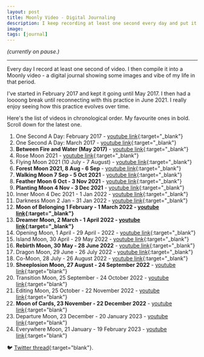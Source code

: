 ```yaml
---
layout: post
title: Moonly Video - Digital Journaling
description: I keep recording at least one second every day and put it together in a video every Moon cycle.
image: 
tags: [journal]
---
```


*(currently on pause.)*

---

Every day I record at least one second of video. I then compile it into a Moonly video - a digital journal showing some images and vibe of my life in that period. 

I've started in February 2017 and kept it going until May 2017. I then had a loooong break until reconnecting with this practice in June 2021. I really enjoy seeing how this practice evolves over time.

Here's the list of videos in chronological order. My favourite ones in bold. Scroll down for the latest one.

1. One Second A Day: February 2017 - [youtube link](https://www.youtube.com/watch?v=6lV3xcRPhec){:target="_blank"}
2. One Second A Day: March 2017 - [youtube link](https://www.youtube.com/watch?v=lxKG-vb4wuU){:target="_blank"}
3. **Between Fire and Water (May 2017)** - [youtube link](https://www.youtube.com/watch?v=SVeygd_Skfk){:target="_blank"}
4. Rose Moon 2021 - [youtube link](https://www.youtube.com/watch?v=vy1p1Kymmk4){:target="_blank"}
5. Flying Moon 2021 (10 July - 7 August) - [youtube link](https://www.youtube.com/watch?v=cqM9JGh05rQ){:target="_blank"}
6. **Forest Moon 2021, 8 Aug - 6 Sep** - [youtube link](https://www.youtube.com/watch?v=7zCrKoBAYAs){:target="_blank"}
7. **Walking Moon 7 Sep - 5 Oct 2021** - [youtube link](https://www.youtube.com/watch?v=ikHgY-kpNwk){:target="_blank"}
8. **Feather Moon 6 Oct - 3 Nov 2021** - [youtube link](https://www.youtube.com/watch?v=lBOnSfgW2v8){:target="_blank"}
9. **Planting Moon 4 Nov - 3 Dec 2021** - [youtube link](https://www.youtube.com/watch?v=695g5cMkCt8){:target="_blank"}
10. Inner Moon 4 Dec 2021 - 1 Jan 2022 - [youtube link](https://www.youtube.com/watch?v=DXJtwKv51ek){:target="_blank"}
11. Darkness Moon 2 Jan - 31 Jan 2022 - [youtube link](https://youtu.be/MDI4kyMJCL8){:target="_blank"}
12. **Moon of Belonging 1 February - 1 March 2022 - [youtube link](https://youtu.be/NrbnLzOcoF0){:target="_blank"}**
13. **Dreamer Moon, 2 March - 1 April 2022 - [youtube link](https://www.youtube.com/watch?v=OpL2wJrL9qs){:target="_blank"}**
14. Opening Moon, 1 April - 29 April - 2022 - [youtube link](https://youtu.be/HHMle6YJDhg){:target="_blank"}
15. Island Moon, 30 April - 29 May 2022 - [youtube link](https://youtu.be/AfnFys37Ab8){:target="_blank"}
16. **Rebirth Moon, 30 May - 28 June 2022** - [youtube link](https://youtu.be/4Q8EyZzQ4lY){:target="_blank"}
17. Dragon Moon, 29 June - 26 July 2022 - [youtube link](https://youtu.be/fUanmeujnzM){:target="_blank"}
18. Co-Moon, 28 July - 26 August 2022 - [youtube link](https://youtu.be/E7Szeib1HsQ){:target="_blank"}
19. **Sheeplosion Moon, 27 August - 24 September 2022** - [youtube link](https://youtu.be/H3le69xkD9k){:target="blank"}
20. Transition Moon, 25 September - 24 October 2022 - [youtube link](https://youtu.be/588eK0gbXgQ){:target="blank"}
21. Editing Moon, 25 October - 22 November 2022 - [youtube link](https://youtu.be/AjzlHvPmWxk){:target="blank"}
22. **Moon of Cards, 23 November - 22 December 2022** - [youtube link](https://youtu.be/MNEh7oI1Q8E){:target="blank"}
23. Departure Moon, 23 December - 20 January 2023 - [youtube link](https://youtu.be/i_Vna-PdcjA){:target="blank"}
24. Everywhere Moon, 21 January - 19 February 2023 - [youtube link](https://youtu.be/g8uHtMpeR2M){:target="blank"}
<p></p>

🐦 [Twitter thread](https://twitter.com/michalkorzonek/status/1632126889757114368?s=20){:target="blank"}.